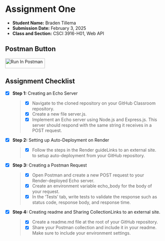 # Assignment One

- **Student Name:** Braden Tillema
- **Submission Date:** February 3, 2025
- **Class and Section:** CSCI 3916-H01, Web API

## Postman Button

[<img src="https://run.pstmn.io/button.svg" alt="Run In Postman" style="width: 128px; height: 32px;">](https://app.getpostman.com/run-collection/41591629-c6c3ac57-1402-4f3a-925a-037a7d9740c9?action=collection%2Ffork&source=rip_markdown&collection-url=entityId%3D41591629-c6c3ac57-1402-4f3a-925a-037a7d9740c9%26entityType%3Dcollection%26workspaceId%3D08925962-2723-4718-befa-489d24d914d5#?env%5BTillema_HW1%5D=W3sia2V5IjoiZWNob19ib2R5IiwidmFsdWUiOiJ7XCJtZXNzYWdlXCI6IFwiSGVsbG8sIENVIERlbnZlciFcIn0iLCJlbmFibGVkIjp0cnVlLCJ0eXBlIjoiZGVmYXVsdCIsInNlc3Npb25WYWx1ZSI6IntcIm1lc3NhZ2VcIjogXCJIZWxsbywgQ1UgRGVudmVyIVwifSIsImNvbXBsZXRlU2Vzc2lvblZhbHVlIjoie1wibWVzc2FnZVwiOiBcIkhlbGxvLCBDVSBEZW52ZXIhXCJ9Iiwic2Vzc2lvbkluZGV4IjowfV0=)

## Assignment Checklist

- [x] **Step 1:** Creating an Echo Server
  > - [x] Navigate to the cloned repository on your GitHub Classroom repository.
  > - [x] Create a new file server.js.
  > - [x] Implement an Echo server using Node.js and Express.js. This server should respond with the same string it receives in a POST request.
- [x] **Step 2:** Setting up Auto-Deployment on Render
  > - [x] Follow the steps in the Render guideLinks to an external site. to setup auto-deployment from your GitHub repository.
- [x] **Step 3:** Creating a Postman Request
  > - [x] Open Postman and create a new POST request to your Render-deployed Echo server.
  > - [x] Create an environment variable echo_body for the body of your request.
  > - [x] In the ‘Tests’ tab, write tests to validate the response such as status code, response body, and response time.
- [x] **Step 4:** Creating readme and Sharing CollectionLinks to an external site.
  > - [x] Create a readme.md file at the root of your GitHub repository.
  > - [x] Share your Postman collection and include it in your readme. Make sure to include your environment settings.
